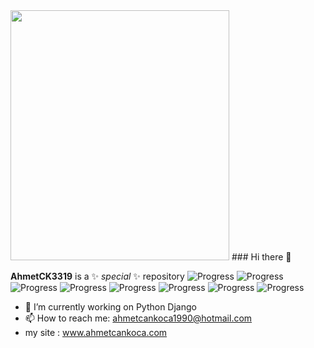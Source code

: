 <img src="https://cdn.pixabay.com/photo/2023/02/14/23/53/ai-generated-7790616_960_720.jpg" width="350" height="400">
### Hi there 👋

**AhmetCK3319** is a ✨ _special_ ✨ repository 
![Progress](https://progress-bar.dev/95/?title=Python)
![Progress](https://progress-bar.dev/75/?title=DJANGO)
![Progress](https://progress-bar.dev/100/?title=HTML)
![Progress](https://progress-bar.dev/75/?title=CSS)
![Progress](https://progress-bar.dev/85/?title=BOOTSTRAP)
![Progress](https://progress-bar.dev/65/?title=DOCKER)
![Progress](https://progress-bar.dev/80/?title=POSTGRESQL)
![Progress](https://progress-bar.dev/60/?title=NGİNX)
- 🔭 I’m currently working on Python Django
- 📫 How to reach me: ahmetcankoca1990@hotmail.com
- my site : www.ahmetcankoca.com
